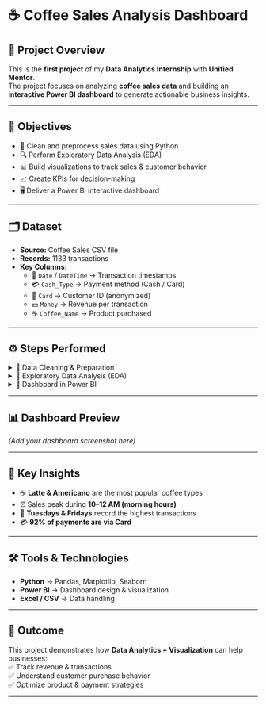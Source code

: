 # ☕ Coffee Sales Analysis Dashboard  

## 📌 Project Overview  
This is the **first project** of my **Data Analytics Internship** with **Unified Mentor**.  
The project focuses on analyzing **coffee sales data** and building an **interactive Power BI dashboard** to generate actionable business insights.  

---

## 🎯 Objectives  
- 🧹 Clean and preprocess sales data using Python  
- 🔍 Perform Exploratory Data Analysis (EDA)  
- 📊 Build visualizations to track sales & customer behavior  
- 📈 Create KPIs for decision-making  
- 🖥 Deliver a Power BI interactive dashboard  

---

## 🗂 Dataset  
- **Source:** Coffee Sales CSV file  
- **Records:** 1133 transactions  
- **Key Columns:**  
  - 📅 `Date` / `DateTime` → Transaction timestamps  
  - 💳 `Cash_Type` → Payment method (Cash / Card)  
  - 👤 `Card` → Customer ID (anonymized)  
  - 💵 `Money` → Revenue per transaction  
  - ☕ `Coffee_Name` → Product purchased  

---

## ⚙️ Steps Performed  

<details>
<summary>🔹 Data Cleaning & Preparation</summary>

- Renamed columns for clarity  
- Converted `Date` and `DateTime` to datetime format  
- Filled missing values in `Card` with `"Cash_user"`  
- Extracted new columns:  
  - `Month`  
  - `Day_of_Week`  
  - `Hour`  
- Exported cleaned dataset as **`cleaned_coffee_sales.csv`**  
</details>  

<details>
<summary>🔹 Exploratory Data Analysis (EDA)</summary>

- Revenue by coffee type  
- Monthly sales trend  
- Sales by day of week & hour of day  
- Payment method analysis (Cash vs Card)  
</details>  

<details>
<summary>🔹 Dashboard in Power BI</summary>

✨ The dashboard highlights:  

1. **KPIs (Cards)**  
   - 📌 Total Revenue  
   - 🛒 Total Transactions  
   - 👥 Unique Customers  
   - 💳 % Card Payments  

2. **Visuals**  
   - 📊 Top Selling Coffee Types (Bar Chart)  
   - 📈 Monthly Sales Trend (Line Chart)  
   - 🥧 Sales by Day of Week (Pie Chart)  
   - ⏰ Sales by Hour (Column Chart)  

3. **Interactive Filters (Slicers)**  
   - Payment Type (Cash vs Card)  
   - Coffee Type  
   - Month  
</details>  

---

## 📊 Dashboard Preview  
*(Add your dashboard screenshot here)*  

---

## 🚀 Key Insights  
- ☕ **Latte & Americano** are the most popular coffee types  
- ⏰ Sales peak during **10–12 AM (morning hours)**  
- 📅 **Tuesdays & Fridays** record the highest transactions  
- 💳 **92% of payments are via Card**  

---

## 🛠 Tools & Technologies  
- **Python** → Pandas, Matplotlib, Seaborn  
- **Power BI** → Dashboard design & visualization  
- **Excel / CSV** → Data handling  

---

## 📌 Outcome  
This project demonstrates how **Data Analytics + Visualization** can help businesses:  
✅ Track revenue & transactions  
✅ Understand customer purchase behavior  
✅ Optimize product & payment strategies  

---

